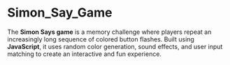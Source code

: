 # Simon_Say_Game
The **Simon Says game** is a memory challenge where players repeat an increasingly long sequence of colored button flashes. Built using **JavaScript**, it uses random color generation, sound effects, and user input matching to create an interactive and fun experience.
